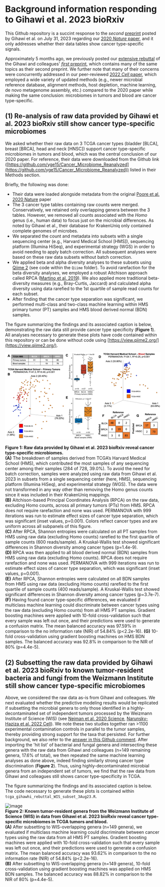 # Background information responding to Gihawi et al. 2023 bioRxiv 

This Github repository is a succint response to the _second_ [preprint](https://www.biorxiv.org/content/10.1101/2023.07.28.550993v1) posted by Gihawi et al. on July 31, 2023 regarding our [2020 _Nature_ paper](https://www.nature.com/articles/s41586-020-2095-1), and it only addresses whether their data tables show cancer type-specific signals. 

Approximately 5 months ago, we previously posted our [extensive rebuttal](https://www.biorxiv.org/content/10.1101/2023.02.10.528049v1) of the Gihawi and colleagues' [_first_ preprint](https://www.biorxiv.org/content/10.1101/2023.01.16.523562v1), which contains many of the same topics as their second preprint. We further note that many of their concerns were concurrently addressed in our peer-reviewed [2022 _Cell_ paper](https://www.cell.com/cell/pdf/S0092-8674(22)01127-8.pdf), which employed a wide variety of updated methods (e.g., newer microbial reference database, alignment methods, host depletion, machine learning, de novo metagenome assembly, etc.) compared to the 2020 paper while making the same conclusion: microbiomes in tumors and blood are cancer type-specific.

## (1) Re-analysis of raw data provided by Gihawi et al. 2023 bioRxiv still show cancer type-specific microbiomes

We asked whether their raw data on 3 TCGA cancer types (bladder [BLCA], breast [BRCA], head and neck [HNSC]) support cancer type-specific microbiomes in tumors and blood, which was the central conclusion of our 2020 paper. For reference, their data were downloaded from the Github link ([https://github.com/yge15/Cancer_Microbiome_Reanalyzed](https://github.com/yge15/Cancer_Microbiome_Reanalyzed)) listed in their Methods section.

Briefly, the following was done:
- Their data were loaded alongside metadata from the original [Poore et al. 2020 Nature](https://www.nature.com/articles/s41586-020-2095-1) paper
- The 3 cancer type tables containing raw counts were merged. Conservatively, we retained only overlapping genera between the 3 tables. However, we removed all counts associated with the _Homo_ genus (i.e., human data) to focus just on the microbial differences. As noted by Gihawi et al., their database for KrakenUniq only contained complete genomes of microbes.
- We separated the count and metadata into subsets with a single sequencing center (e.g., Harvard Medical School [HMS]), sequencing platform (Illumina HiSeq), and experimental strategy (WGS) in order to avoid needing to apply batch correction. All subsequent analyses were based on these raw data subsets without batch correction.
- We applied beta and alpha diversity analyses to these subsets using [Qiime 2](https://qiime2.org/) (see code within the `Qiime` folder). To avoid rarefaction for the beta diversity analyses, we employed a robust Aitchison approach called RPCA ([Martino et al. 2019](https://journals.asm.org/doi/10.1128/msystems.00016-19)). We also applied more traditional beta-diversity measures (e.g., Bray-Curtis, Jaccard) and calculated alpha diversity using data rarefied to the 1st quartile of sample read counts for each subset.
- After finding that the cancer type separation was significant, we performed multi-class and two-class machine learning within HMS primary tumor (PT) samples and HMS blood derived normal (BDN) samples.

The figure summarizing the findings and its associated caption is below, demonstrating the raw data still provide cancer type specificity (**Figure 1**). All analyses necessary to generate these plots have code contained within this repository or can be done without code using [https://view.qiime2.org/](https://view.qiime2.org/).

![Alt text](Figures/assembled-figure.jpg?raw=true "Title")

**Figure 1: Raw data provided by Gihawi et al. 2023 bioRxiv reveal cancer type-specific microbiomes.**  
**(A)** The breakdown of samples derived from TCGA’s Harvard Medical School (HMS), which contributed the most samples of any sequencing center among their samples (284 of 728, 39.0%). To avoid the need for batch correction, samples were analyzed using raw data from Gihawi et al. 2023 in subsets from a single sequencing center (here, HMS), sequencing platform (Illumina HiSeq), and experimental strategy (WGS). The data were not transformed in any way other than removing the Homo genus counts since it was included in their KrakenUniq mappings.  
**(B)** Aitchison-based Principal Coordinates Analysis (RPCA) on the raw data, excluding Homo counts, across all primary tumors (PTs) from HMS. RPCA does not require rarefaction and none was used. PERMANOVA with 999 iterations was run to estimate effect sizes of cancer type separation, which was significant (inset values, p=0.001). Colors reflect cancer types and are uniform across all subpanels of this figure.  
**(C)** After RPCA, Shannon entropies were calculated on all PT samples from HMS using raw data (excluding Homo counts) rarefied to the first quartile of sample counts (600 reads/sample). A Kruskal-Wallis test showed significant differences in Shannon diversity among cancer types (p=1.4e-9).  
**(D)** RPCA was then applied to all blood derived normal (BDN) samples from HMS using raw data (excluding Homo counts). RPCA does not require rarefaction and none was used. PERMANOVA with 999 iterations was run to estimate effect sizes of cancer type separation, which was significant (inset values, p=0.001).  
**(E)** After RPCA, Shannon entropies were calculated on all BDN samples from HMS using raw data (excluding Homo counts) rarefied to the first quartile of sample counts (400 reads/sample). A Kruskal-Wallis test showed significant differences in Shannon diversity among cancer types (p=3.7e-7).  
**(F)** Having found cancer type-specific differences, we evaluated if multiclass machine learning could discriminate between cancer types using the raw data (excluding Homo counts) from all HMS PT samples. Gradient boosting machines were applied with 10-fold cross-validation such that every sample was left out once, and their predictions were used to generate a confusion matrix. The mean balanced accuracy was 97.59% in comparison to the no information rate (NIR) of 54.84% (p<2.2e-16). 
**(G)** 10-fold cross-validation using gradient boosting machines on HMS BDN samples. The balanced accuracy was 92.8% in comparison to the NIR of 80% (p=4.4e-5).  

## (2) Subsetting the raw data provided by Gihawi et al. 2023 bioRxiv to known tumor-resident bacteria and fungi from the Weizmann Institute still show cancer type-specific microbiomes

Above, we considered the raw data as-is from Gihawi and colleagues. We next evaluated whether the predictive modeling results would be replicated if subsetting the microbial genera to only those identified in a highly-decontaminated set of independent tumors processed by the Weizmann Institute of Science (WIS) (see [Nejman et al. 2020 Science](https://www.science.org/doi/10.1126/science.aay9189), [Narunsky-Haziza et al. 2022 Cell](https://www.cell.com/cell/pdf/S0092-8674(22)01127-8.pdf)). We note these two studies together ran >1100 experimental contamination controls in parallel to the tumor samples, thereby providing strong support for the taxa that persisted. For further background, we also refer to the [answer in this Github comment](https://github.com/gregpoore/tcga_rebuttal/issues/1#issuecomment-1663410443). After importing the 'hit list' of bacterial and fungal genera and intersecting these genera with the raw data from Gihawi and colleagues (n=149 remaining genera, 17.6% of total), we then repeated the same machine learning analyses as done above, indeed finding similarly strong cancer type discrimination (**Figure 2**). Thus, using highly-decontaminated microbial genera from an independent set of tumors, we find that the raw data from Gihawi and colleagues still shows cancer type-specificity in TCGA.

The figure summarizing the findings and its associated caption is below. The code necessary to generate these plots is contained within `tcga_gihawhi_rebuttal_WIS_subset_3Aug23.R`.

![image](https://user-images.githubusercontent.com/7695851/258028437-e6fbd5c4-4d03-4311-97f9-ed78629701fd.png)  
**Figure 2: Known tumor-resident genera from the Weizmann Institute of Science (WIS) in data from Gihawi et al. 2023 bioRxiv reveal cancer type-specific microbiomes in TCGA tumors and blood.**  
**(A)** After subsetting to WIS-overlapping genera (n=149 genera), we evaluated if multiclass machine learning could discriminate between cancer types using the raw data from all HMS PT samples. Gradient boosting machines were applied with 10-fold cross-validation such that every sample was left out once, and their predictions were used to generate a confusion matrix. The mean balanced accuracy was 93.62% in comparison to the no information rate (NIR) of 54.84% (p<2.2e-16).  
**(B)** After subsetting to WIS-overlapping genera (n=149 genera), 10-fold cross-validation using gradient boosting machines was applied on HMS BDN samples. The balanced accuracy was 88.82% in comparison to the NIR of 80% (p=4.4e-5).
